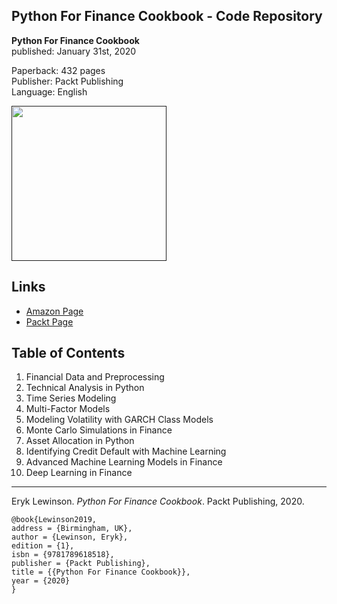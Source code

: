 ## Python For Finance Cookbook - Code Repository

**Python For Finance Cookbook**  
published: January 31st, 2020

Paperback: 432 pages  
Publisher: Packt Publishing  
Language: English

[<img src="./.img/book_cover.png" width="248">]()

## Links

- [Amazon Page](https://www.amazon.com/Python-Finance-Cookbook-libraries-financial-dp-1789618517/dp/1789618517)
- [Packt Page](https://www.packtpub.com/data/python-for-finance-cookbook)

## Table of Contents

1. Financial Data and Preprocessing 
2. Technical Analysis in Python
3. Time Series Modeling
4. Multi-Factor Models
5. Modeling Volatility with GARCH Class Models
6. Monte Carlo Simulations in Finance
7. Asset Allocation in Python
8. Identifying Credit Default with Machine Learning
9. Advanced Machine Learning Models in Finance
10. Deep Learning in Finance

--- 

Eryk Lewinson. *Python For Finance Cookbook*. Packt Publishing, 2020.

    @book{Lewinson2019,  
    address = {Birmingham, UK},  
    author = {Lewinson, Eryk},  
    edition = {1},  
    isbn = {9781789618518},   
    publisher = {Packt Publishing},  
    title = {{Python For Finance Cookbook}},  
    year = {2020}  
    }